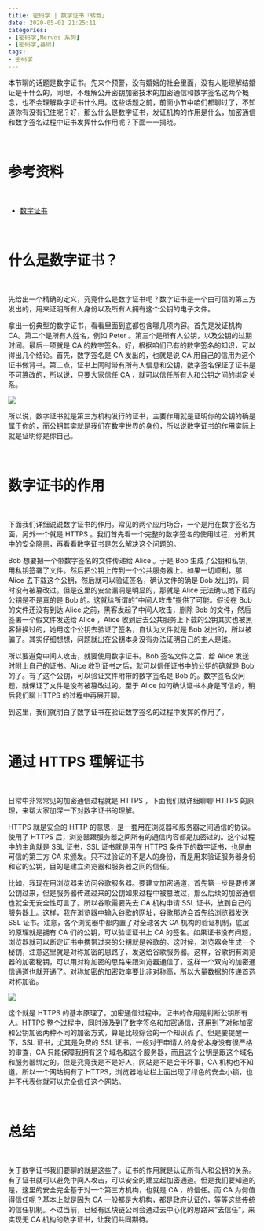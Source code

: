 ```yaml
---
title: 密码学 | 数字证书「转载」
date: 2020-05-01 21:25:11
categories:
- [密码学,Nervos 系列]
- [密码学,基础]
tags:
- 密码学
---
```

本节聊的话题是数字证书。先来个预警，没有婚姻的社会里面，没有人能理解结婚证是干什么的，同理，不理解公开密钥加密技术的加密通信和数字签名这两个概念，也不会理解数字证书什么用。这些话题之前，前面小节中咱们都聊过了，不知道你有没有记住呢？好，那么什么是数字证书，发证机构的作用是什么，加密通信和数字签名过程中证书发挥什么作用呢？下面一一揭晓。

<!-- more -->

<br/>

# 参考资料

<br/>

- [数字证书](https://learning.nervos.org/crypto-block/7-ca.html)

<br/>

# 什么是数字证书？

<br/>

先给出一个精确的定义，究竟什么是数字证书呢？数字证书是一个由可信的第三方发出的，用来证明所有人身份以及所有人拥有这个公钥的电子文件。

拿出一份典型的数字证书，看看里面到底都包含哪几项内容。首先是发证机构 CA。第二个是所有人姓名，例如 Peter 。第三个是所有人公钥，以及公钥的过期时间。最后一项就是 CA 的数字签名。好，根据咱们已有的数字签名的知识，可以得出几个结论。首先，数字签名是 CA 发出的，也就是说 CA 用自己的信用为这个证书做背书。第二点，证书上同时带有所有人信息和公钥，数字签名保证了证书是不可篡改的，所以说，只要大家信任 CA ，就可以信任所有人和公钥之间的绑定关系。

![](/images/cryptography/5_0.jpg)

所以说，数字证书就是第三方机构发行的证书，主要作用就是证明你的公钥的确是属于你的，而公钥其实就是我们在数字世界的身份，所以说数字证书的作用实际上就是证明你是你自己。

<br/>

# 数字证书的作用

<br/>

下面我们详细说说数字证书的作用。常见的两个应用场合，一个是用在数字签名方面，另外一个就是 HTTPS 。我们首先看一个完整的数字签名的使用过程，分析其中的安全隐患，再看看数字证书是怎么解决这个问题的。

Bob 想要把一个带数字签名的文件传递给 Alice 。于是 Bob 生成了公钥和私钥，用私钥签署了文件。然后把公钥上传到一个公共服务器上。如果一切顺利，那 Alice 去下载这个公钥，然后就可以验证签名，确认文件的确是 Bob 发出的，同时没有被篡改过。但是这里的安全漏洞是明显的，那就是 Alice 无法确认她下载的公钥是不是真的是 Bob 的。这就给所谓的“中间人攻击”提供了可能。假设在 Bob 的文件还没有到达 Alice 之前，黑客发起了中间人攻击，删除 Bob 的文件，然后签署一个假文件发送给 Alice ，Alice 收到后去公共服务上下载的公钥其实也被黑客替换过的，她用这个公钥去验证了签名，自认为文件就是 Bob 发出的，所以被骗了。其实仔细想想，问题就出在公钥本身没有办法证明自己的主人是谁。

所以要避免中间人攻击，就要使用数字证书。Bob 签名文件之后，给 Alice 发送时附上自己的证书。Alice 收到证书之后，就可以信任证书中的公钥的确就是 Bob 的了。有了这个公钥，可以验证文件附带的数字签名是 Bob 的。数字签名没问题，就保证了文件是没有被篡改过的。至于 Alice 如何确认证书本身是可信的，稍后我们聊 HTTPS 的过程中再展开聊。

到这里，我们就明白了数字证书在验证数字签名的过程中发挥的作用了。

<br/>

# 通过 HTTPS 理解证书

<br/>

日常中非常常见的加密通信过程就是 HTTPS ，下面我们就详细聊聊 HTTPS 的原理，来帮大家加深一下对数字证书的理解。

HTTPS 就是安全的 HTTP 的意思，是一套用在浏览器和服务器之间通信的协议。使用了 HTTPS 后，浏览器跟服务器之间所有的通信内容都是加密过的。这个过程中的主角就是 SSL 证书，SSL 证书就是用在 HTTPS 条件下的数字证书，也是由可信的第三方 CA 来颁发。只不过验证的不是人的身份，而是用来验证服务器身份和它的公钥，目的是建立浏览器和服务器之间的信任。

比如，我现在用浏览器来访问谷歌服务器。要建立加密通道，首先第一步是要传递公钥过来，但是服务器传递过来的公钥如果过程中被篡改过，那么后续的加密通信也就全无安全性可言了。所以谷歌需要先去 CA 机构申请 SSL 证书，放到自己的服务器上。这样，我在浏览器中输入谷歌的网址，谷歌那边会首先给浏览器发送 SSL 证书。注意，各个浏览器中都内置了对全球各大 CA 机构的验证机制，底层的原理就是拥有 CA 们的公钥，可以验证证书上 CA 的签名。如果证书没有问题，浏览器就可以断定证书中携带过来的公钥就是谷歌的。这时候，浏览器会生成一个秘钥，注意这里就是对称加密的思路了，发送给谷歌服务器。这样，谷歌拥有浏览器的加密秘钥，可以用对称加密的思路来跟浏览器通信了，这样一个双向的加密通信通道也就开通了。对称加密的加密效率要比非对称高，所以大量数据的传递首选对称加密。

![](/images/cryptography/5_1.jpg)

这个就是 HTTPS 的基本原理了。加密通信过程中，证书的作用是判断公钥所有人。HTTPS 整个过程中，同时涉及到了数字签名和加密通信，还用到了对称加密和公钥加密两种不同的加密方式，算是比较综合的一个知识点了。但是要提醒一下，SSL 证书，尤其是免费的 SSL 证书，一般对于申请人的身份本身没有很严格的审查，CA 只能保障我拥有这个域名和这个服务器，而且这个公钥是跟这个域名和服务器绑定的。但是究竟我是不是好人，网站是不是会干坏事，CA 机构也不知道。所以一个网站拥有了 HTTPS，浏览器地址栏上面出现了绿色的安全小锁，也并不代表你就可以完全信任这个网站。

<br/>

# 总结

<br/>

关于数字证书我们要聊的就是这些了。证书的作用就是认证所有人和公钥的关系。有了证书就可以避免中间人攻击，可以安全的建立起加密通道。但是我们要知道的是，这里的安全完全基于对一个第三方机构，也就是 CA ，的信任。而 CA 为何值得信任呢？基本上就是因为 CA 一般都是大机构，都是政府认证的，等等这些传统的信任机制。不过当前，已经有区块链公司会通过去中心化的思路来“去信任”，来实现无 CA 机构的数字证书，让我们共同期待。